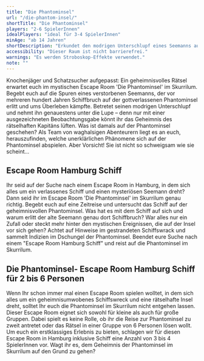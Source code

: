 ```yaml
---
title: "Die Phantominsel"
url: "/die-phantom-insel/"
shortTitle: "Die Phantominsel"
players: "2-6 SpielerInnen"
idealPlayers: "ideal für 3-4 SpielerInnen"
minAge: "ab 14 Jahren"
shortDescription: "Erkundet den modrigen Unterschlupf eines Seemanns auf einer rätselhaften Insel."
accessibility: "Dieser Raum ist nicht barrierefrei."
warnings: "Es werden Stroboskop-Effekte verwendet."
note: ""
---
```


Knochenjäger und Schatzsucher aufgepasst: Ein geheimnisvolles Rätsel erwartet euch im mystischen Escape Room 'Die Phantominsel' im Skurrilum. Begebt euch auf die Spuren eines verstorbenen Seemanns, der vor mehreren hundert Jahren Schiffbruch auf der gottverlassenen Phantominsel erlitt und ums Überleben kämpfte. Betretet seinen modrigen Unterschlupf und nehmt ihn genauestens unter die Lupe – denn nur mit einer ausgezeichneten Beobachtungsgabe könnt ihr das Geheimnis des rätselhaften Kapitäns lüften. Was ist damals auf der Phantominsel geschehen? Als Team von waghalsigen Abenteurern liegt es an euch, herauszufinden, welche unerklärlichen Phänomene sich auf der Phantominsel abspielen. Aber Vorsicht! Sie ist nicht so schweigsam wie sie scheint…

## Escape Room Hamburg Schiff

Ihr seid auf der Suche nach einem Escape Room in Hamburg, in dem sich alles um ein verlassenes Schiff und einen mysteriösen Seemann dreht? Dann seid ihr im Escape Room 'Die Phantominsel' im Skurrilum genau richtig. Begebt euch auf eine Zeitreise und untersucht das Schiff auf der geheimnisvollen Phantominsel. Was hat es mit dem Schiff auf sich und warum erlitt der alte Seemann genau dort Schiffbruch? War alles nur ein Zufall oder steckt mehr hinter den mystischen Ereignissen, die auf der Insel vor sich gehen? Achtet auf Hinweise im gestrandeten Schiffswrack und sammelt Indizien im Dschungel der Phantominsel. Beendet eure Suche nach einem "Escape Room Hamburg Schiff" und reist auf die Phantominsel im Skurrilum.


## Die Phantominsel- Escape Room Hamburg Schiff für 2 bis 6 Personen

Wenn Ihr schon immer mal einen Escape Room spielen wolltet, in dem sich alles um ein geheimnisumwobenes Schiffswreck und eine rätselhafte Insel dreht, solltet Ihr euch die Phantominsel im Skurrilum nicht entgehen lassen. Dieser Escape Room eignet sich sowohl für kleine als auch für große Gruppen. Dabei spielt es keine Rolle, ob ihr die Reise zur Phantominsel zu zweit antretet oder das Rätsel in einer Gruppe von 6 Personen lösen wollt. Um euch ein erstklassiges Erlebnis zu bieten, schlagen wir für diesen Escape Room in Hamburg inklusive Schiff eine Anzahl von 3 bis 4 SpielerInnen vor. Wagt ihr es, dem Geheimnis der Phantominsel im Skurrilum auf den Grund zu gehen?
